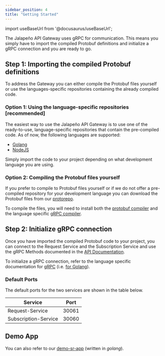 ```yaml
---
sidebar_position: 4
title: "Getting Started"
---
```


import useBaseUrl from '@docusaurus/useBaseUrl';

The Jalapeño API Gateway uses gRPC for communication. This means you simply have to import the compiled Protobuf definitions and initialize a gRPC connection and you are ready to go.

## Step 1: Importing the compiled Protobuf definitions

To address the Gateway you can either compile the Protobuf files yourself or use the languages-specific repositories containing the already compiled code.

### Option 1: Using the language-specific repositories [recommended]

The easiest way to use the Jalapeño API Gateway is to use one of the ready-to-use, language-specific repositories that contain the pre-compiled code. As of now, the following languages are supported:

- [Golang](https://github.com/jalapeno-api-gateway/protorepo-jagw-go/releases)
- [NodeJS](https://github.com/jalapeno-api-gateway/protorepo-jagw-node/releases)

Simply import the code to your project depending on what development language you are using.

### Option 2: Compiling the Protobuf files yourself

If you prefer to compile to Protobuf files yourself or if we do not offer a pre-compiled repository for your development language you can download the Protobuf files from our [protorepo](https://github.com/jalapeno-api-gateway/protorepo/releases).

To compile the files, you will need to install both the [protobuf compiler](https://grpc.io/docs/protoc-installation/) and the language specific [gRPC compiler](https://grpc.io/docs/languages/).

## Step 2: Initialize gRPC connection

Once you have imported the compiled Protobuf code to your project, you can connect to the Request Service and the Subscription Service and use the gRPC Methods documented in the [API Documentation](http://localhost:3000/jagw-docs/docs/api/request-service).

To initialize a gRPC connection, refer to the language specific documentation for [gRPC](https://grpc.io/docs/languages/) (i.e. [for Golang](https://grpc.io/docs/languages/go/basics/#client)).

### Default Ports

The default ports for the two services are shown in the table below.

Service | Port
--- | ---
Request-Service | 30061
Subscription-Service | 30060

## Demo App

You can also refer to our [demo-sr-app](https://github.com/jalapeno-api-gateway/demo-sr-app) (written in *golang*).


